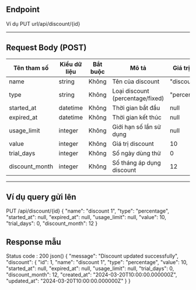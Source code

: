 
## Endpoint 
Ví dụ
PUT url/api/discount/{id}

---

## Request Body (POST)
| Tên tham số | Kiểu dữ liệu | Bắt buộc | Mô tả | Giá trị mẫu |
|------------------|--------------|----------|------------------------------------------------|-------------|
| name | string | Không | Tên của discount | "discount 1"|
| type | string | Không | Loại discount (percentage/fixed) | "percentage"|
| started_at | datetime | Không | Thời gian bắt đầu | null |
| expired_at | datetime | Không | Thời gian kết thúc | null |
| usage_limit | integer | Không | Giới hạn số lần sử dụng | null |
| value | integer | Không | Giá trị discount | 10 |
| trial_days | integer | Không | Số ngày dùng thử | 0 |
| discount_month | integer | Không | Số tháng áp dụng discount | 12 |

---

## Ví dụ query gửi lên

PUT /api/discount/{id}
{
    "name": "discount 1",
    "type": "percentage",
    "started_at": null,
    "expired_at": null,
    "usage_limit": null,
    "value": 10,
    "trial_days": 0,
    "discount_month": 12
}

## Response mẫu
Status code : 200
json()
{
    "message": "Discount updated successfully",
    "discount": {
        "id": 1,
        "name": "discount 1",
        "type": "percentage",
        "value": 10,
        "started_at": null,
        "expired_at": null,
        "usage_limit": null,
        "trial_days": 0,
        "discount_month": 12,
        "created_at": "2024-03-20T10:00:00.000000Z",
        "updated_at": "2024-03-20T10:00:00.000000Z"
    }
}
